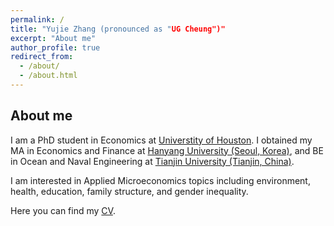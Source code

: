 ```yaml
---
permalink: /
title: "Yujie Zhang (pronounced as "UG Cheung")"
excerpt: "About me"
author_profile: true
redirect_from: 
  - /about/
  - /about.html
---
```



## About me

I am a PhD student in Economics at [Universtity of Houston](https://www.uh.edu/class/economics/). I obtained my MA in Economics and Finance at [Hanyang University (Seoul, Korea)](https://site.hanyang.ac.kr/web/econeng/home), and BE in Ocean and Naval Engineering at [Tianjin University (Tianjin, China)](http://www.tju.edu.cn/english/index.htm).

I am interested in Applied Microeconomics topics including environment, health, education, family structure, and gender inequality. 

Here you can find my <a href="/files/YujieZhang_CV.pdf">CV</a>.

